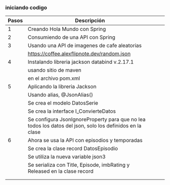 ### iniciando codigo


| Pasos | Descripción                                                                                              |   |   |
|-------|----------------------------------------------------------------------------------------------------------|---|---|
| 1     | Creando Hola Mundo con Spring                                                                            |   |   |
| 2     | Consumiendo de una API con Spring                                                                        |   |   |
| 3     | Usando una API de imagenes de cafe aleatorias                                                            |   |   |
|       | https://coffee.alexflipnote.dev/random.json                                                              |   |   |
| 4     | Instalando libreria jackson databind v.2.17.1                                                            |   |   |
|       | usando sitio de maven                                                                                    |   |   |
|       | en el archivo pom.xml                                                                                    |   |   |
| 5     | Aplicando la libreria Jackson                                                                            |   |   |
|       | Usando alias, @JsonAlias()                                                                               |   |   |
|       | Se crea el modelo DatosSerie                                                                             |   |   |
|       | Se crea la interface I_ConvierteDatos                                                                    |   |   |
|       | Se configura JsonIgnoreProperty para que no lea todos los datos del json, solo los definidos en la clase |   |   |
| 6     | Ahora se usa la API con episodios y temporadas                                                           |   |   |
|       | Se crea la clase record DatosEpisodio                                                                    |   |   |
|       | Se utiliza la nueva variable json3                                                                       |   |   |
|       | Se serializa con Title, Episode, imbRating y Released en la clase record                                 |   |   |
|       |                                                                                                          |   |   |
|       |                                                                                                          |   |   |
